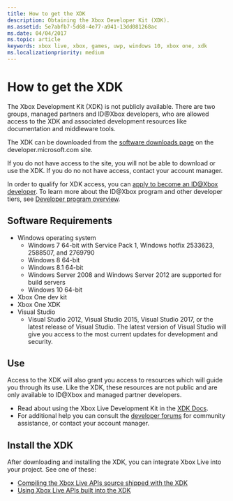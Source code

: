 ```yaml
---
title: How to get the XDK
description: Obtaining the Xbox Developer Kit (XDK).
ms.assetid: 5e7abfb7-5d68-4e77-a941-13dd081268ac
ms.date: 04/04/2017
ms.topic: article
keywords: xbox live, xbox, games, uwp, windows 10, xbox one, xdk
ms.localizationpriority: medium
---
```


# How to get the XDK

The Xbox Development Kit (XDK) is not publicly available.
There are two groups, managed partners and ID@Xbox developers, who are allowed access to the XDK and associated development resources like documentation and middleware tools.

The XDK can be downloaded from the [software downloads page](https://developer.microsoft.com/en-us/games/xbox/partner/resources-softwaredownloads) on the developer.microsoft.com site.

If you do not have access to the site, you will not be able to download or use the XDK. If you do no not have access, contact your account manager.

In order to qualify for XDK access, you can [apply to become an ID@Xbox developer](https://www.xbox.com/en-us/Developers/id).
To learn more about the ID@Xbox program and other developer tiers, see [Developer program overview](../developer-program-overview.md).


## Software Requirements

- Windows operating system
    - Windows 7 64-bit with Service Pack 1, Windows hotfix 2533623, 2588507, and 2769790
    - Windows 8 64-bit
    - Windows 8.1 64-bit
    - Windows Server 2008 and Windows Server 2012 are supported for build servers
    - Windows 10 64-bit
- Xbox One dev kit
- Xbox One XDK
- Visual Studio
	- Visual Studio 2012, Visual Studio 2015, Visual Studio 2017, or the latest release of Visual Studio. The latest version of Visual Studio will give you access to the most current updates for development and security.


## Use

Access to the XDK will also grant you access to resources which will guide you through its use.
Like the XDK, these resources are not public and are only available to ID@Xbox and managed partner developers.

- Read about using the Xbox Live Development Kit in the [XDK Docs](https://developer.microsoft.com/en-us/games/xbox/partner/development-documentation).
- For additional help you can consult the [developer forums](https://forums.xboxlive.com/index.html) for community assistance, or contact your account manager.


## Install the XDK

After downloading and installing the XDK, you can integrate Xbox Live into your project.
See one of these:
- [Compiling the Xbox Live APIs source shipped with the XDK](compile-the-xdk-xbox-live-api-source.md)
- [Using Xbox Live APIs built into the XDK](using-xbox-live-apis-built-into-the-xdk.md)
